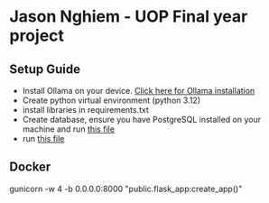 # Jason Nghiem - UOP Final year project

## Setup Guide

- Install Ollama on your device. [Click here for Ollama installation](https://ollama.com/)
- Create python virtual environment (python 3.12)
- install libraries in requirements.txt
- Create database, ensure you have PostgreSQL installed on your machine and run [this file](public/flask_app/routes/init_db.py)
- run [this file](public/run.py)

## Docker

gunicorn -w 4 -b 0.0.0.0:8000 "public.flask_app:create_app()"
